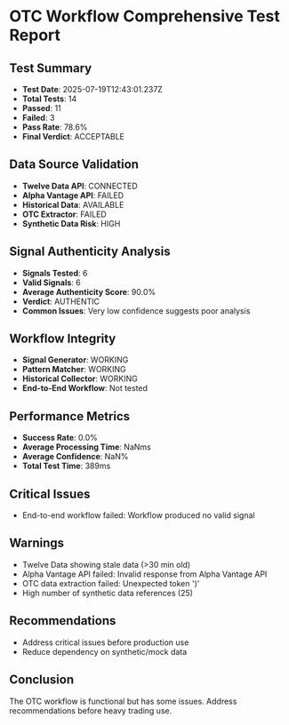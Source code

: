 # OTC Workflow Comprehensive Test Report

## Test Summary
- **Test Date**: 2025-07-19T12:43:01.237Z
- **Total Tests**: 14
- **Passed**: 11
- **Failed**: 3
- **Pass Rate**: 78.6%
- **Final Verdict**: ACCEPTABLE

## Data Source Validation

- **Twelve Data API**: CONNECTED
- **Alpha Vantage API**: FAILED
- **Historical Data**: AVAILABLE
- **OTC Extractor**: FAILED
- **Synthetic Data Risk**: HIGH


## Signal Authenticity Analysis

- **Signals Tested**: 6
- **Valid Signals**: 6
- **Average Authenticity Score**: 90.0%
- **Verdict**: AUTHENTIC
- **Common Issues**: Very low confidence suggests poor analysis


## Workflow Integrity

- **Signal Generator**: WORKING
- **Pattern Matcher**: WORKING
- **Historical Collector**: WORKING
- **End-to-End Workflow**: Not tested


## Performance Metrics

- **Success Rate**: 0.0%
- **Average Processing Time**: NaNms
- **Average Confidence**: NaN%
- **Total Test Time**: 389ms


## Critical Issues
- End-to-end workflow failed: Workflow produced no valid signal

## Warnings
- Twelve Data showing stale data (>30 min old)
- Alpha Vantage API failed: Invalid response from Alpha Vantage API
- OTC data extraction failed: Unexpected token ')'
- High number of synthetic data references (25)

## Recommendations
- Address critical issues before production use
- Reduce dependency on synthetic/mock data

## Conclusion
The OTC workflow is functional but has some issues. Address recommendations before heavy trading use.
